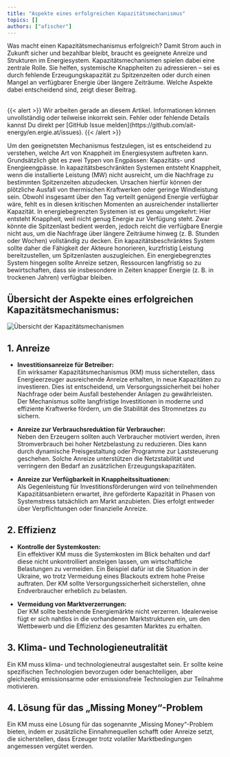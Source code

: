 ```yaml
---
title: "Aspekte eines erfolgreichen Kapazitätsmechanismus"
topics: []
authors: ["afischer"]
---
```


Was macht einen Kapazitätsmechanismus erfolgreich?
Damit Strom auch in Zukunft sicher und bezahlbar bleibt, braucht es geeignete Anreize und Strukturen im Energiesystem. Kapazitätsmechanismen spielen dabei eine zentrale Rolle. Sie helfen, systemische Knappheiten zu adressieren – sei es durch fehlende Erzeugungskapazität zu Spitzenzeiten oder durch einen Mangel an verfügbarer Energie über längere Zeiträume. Welche Aspekte dabei entscheidend sind, zeigt dieser Beitrag.

<!-- more -->

<br>
{{< alert >}}
Wir arbeiten gerade an diesem Artikel. Informationen können unvollständig oder teilweise inkorrekt sein. Fehler oder fehlende Details kannst Du direkt per [GitHub Issue melden](https://github.com/ait-energy/en.ergie.at/issues).
{{< /alert >}}

Um den geeignetsten Mechanismus festzulegen, ist es entscheidend zu verstehen, welche Art von Knappheit im Energiesystem auftreten kann. Grundsätzlich gibt es zwei Typen von Engpässen: Kapazitäts- und Energieengpässe.
In kapazitätsbeschränkten Systemen entsteht Knappheit, wenn die installierte Leistung (MW) nicht ausreicht, um die Nachfrage zu bestimmten Spitzenzeiten abzudecken. Ursachen hierfür können der plötzliche Ausfall von thermischen Kraftwerken oder geringe Windleistung sein. Obwohl insgesamt über den Tag verteilt genügend Energie verfügbar wäre, fehlt es in diesen kritischen Momenten an ausreichender installierter Kapazität.
In energiebegrenzten Systemen ist es genau umgekehrt: Hier entsteht Knappheit, weil nicht genug Energie zur Verfügung steht. Zwar könnte die Spitzenlast bedient werden, jedoch reicht die verfügbare Energie nicht aus, um die Nachfrage über längere Zeiträume hinweg (z. B. Stunden oder Wochen) vollständig zu decken.
Ein kapazitätsbeschränktes System sollte daher die Fähigkeit der Akteure honorieren, kurzfristig Leistung bereitzustellen, um Spitzenlasten auszugleichen. Ein energiebegrenztes System hingegen sollte Anreize setzen, Ressourcen langfristig so zu bewirtschaften, dass sie insbesondere in Zeiten knapper Energie (z. B. in trockenen Jahren) verfügbar bleiben.

## Übersicht der Aspekte eines erfolgreichen Kapazitätsmechanismus:
![Übersicht der Kapazitätsmechanismen](./saeulen_eines_erfolgeichen_kms.png)

## 1. Anreize

- **Investitionsanreize für Betreiber:**  
  Ein wirksamer Kapazitätsmechanismus (KM) muss sicherstellen, dass Energieerzeuger ausreichende Anreize erhalten, in neue Kapazitäten zu investieren. Dies ist entscheidend, um Versorgungssicherheit bei hoher Nachfrage oder beim Ausfall bestehender Anlagen zu gewährleisten. Der Mechanismus sollte langfristige Investitionen in moderne und effiziente Kraftwerke fördern, um die Stabilität des Stromnetzes zu sichern.

- **Anreize zur Verbrauchsreduktion für Verbraucher:**  
  Neben den Erzeugern sollten auch Verbraucher motiviert werden, ihren Stromverbrauch bei hoher Netzbelastung zu reduzieren. Dies kann durch dynamische Preisgestaltung oder Programme zur Laststeuerung geschehen. Solche Anreize unterstützen die Netzstabilität und verringern den Bedarf an zusätzlichen Erzeugungskapazitäten.

- **Anreize zur Verfügbarkeit in Knappheitssituationen:**  
  Als Gegenleistung für Investitionsförderungen wird von teilnehmenden Kapazitätsanbietern erwartet, ihre geförderte Kapazität in Phasen von Systemstress tatsächlich am Markt anzubieten. Dies erfolgt entweder über Verpflichtungen oder finanzielle Anreize.

## 2. Effizienz

- **Kontrolle der Systemkosten:**  
  Ein effektiver KM muss die Systemkosten im Blick behalten und darf diese nicht unkontrolliert ansteigen lassen, um wirtschaftliche Belastungen zu vermeiden. Ein Beispiel dafür ist die Situation in der Ukraine, wo trotz Vermeidung eines Blackouts extrem hohe Preise auftraten. Der KM sollte Versorgungssicherheit sicherstellen, ohne Endverbraucher erheblich zu belasten.

- **Vermeidung von Marktverzerrungen:**  
  Der KM sollte bestehende Energiemärkte nicht verzerren. Idealerweise fügt er sich nahtlos in die vorhandenen Marktstrukturen ein, um den Wettbewerb und die Effizienz des gesamten Marktes zu erhalten.

## 3. Klima- und Technologieneutralität

Ein KM muss klima- und technologieneutral ausgestaltet sein. Er sollte keine spezifischen Technologien bevorzugen oder benachteiligen, aber gleichzeitig emissionsarme oder emissionsfreie Technologien zur Teilnahme motivieren.

## 4. Lösung für das „Missing Money“-Problem

Ein KM muss eine Lösung für das sogenannte „Missing Money“-Problem bieten, indem er zusätzliche Einnahmequellen schafft oder Anreize setzt, die sicherstellen, dass Erzeuger trotz volatiler Marktbedingungen angemessen vergütet werden.

